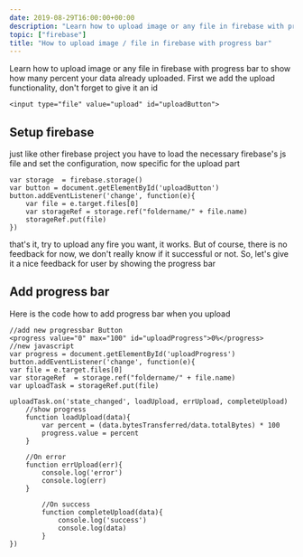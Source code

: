 ```yaml
--- 
date: 2019-08-29T16:00:00+00:00
description: "Learn how to upload image or any file in firebase with progress bar to show how many percent your data already uploaded"
topic: ["firebase"]
title: "How to upload image / file in firebase with progress bar"
--- 
```

Learn how to upload image or any file in firebase with progress bar to show how many percent your data already uploaded. First we add the upload functionality, don't forget to give it an id

```
<input type="file" value="upload" id="uploadButton">
```

## Setup firebase
just like other firebase project you have to load the necessary firebase's js file and set the configuration, now specific for the upload part

```
var storage  = firebase.storage()
var button = document.getElementById('uploadButton')
button.addEventListener('change', function(e){
    var file = e.target.files[0]	
    var storageRef = storage.ref("foldername/" + file.name)
    storageRef.put(file)
})
```

that's it, try to upload any fire you want, it works. But of course, there is no feedback for now, we don't really know if it successful or not. So, let's give it a nice feedback for user by showing the progress bar


## Add progress bar

Here is the code how to add progress bar when you upload 

```
//add new progressbar Button
<progress value="0" max="100" id="uploadProgress">0%</progress>
//new javascript
var progress = document.getElementById('uploadProgress')
button.addEventListener('change', function(e){
var file = e.target.files[0]
var storageRef  = storage.ref("foldername/" + file.name)
var uploadTask = storageRef.put(file)

uploadTask.on('state_changed', loadUpload, errUpload, completeUpload)
    //show progress  
    function loadUpload(data){  
        var percent = (data.bytesTransferred/data.totalBytes) * 100  
        progress.value = percent  
    }
    
    //On error    
    function errUpload(err){      
        console.log('error')      
        console.log(err)    
    }
    
        //On success  
        function completeUpload(data){      
            console.log('success')      
            console.log(data)   
        }
}) 
``` 